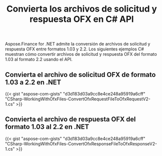 ﻿---
title: Convierta los archivos de solicitud y respuesta OFX en C# API
linktitle: Convertir OFX Archivos de solicitud y respuesta
type: docs
weight: 20
url: /es/net/convert-ofx-request-and-response-files/
keywords: Convert OFX File, OFX C# API, Convert OFX, Convert OFX Request, Convert OFX Response, Convert OFX Request C#, C# Convert OFX Response
description: Convierta el archivo de solicitud OFX del formato 1.03 al 2.2 en .NET. Convierta el archivo de respuesta OFX del formato 1.03 al 2.2 en .NET.
---
Aspose.Finance for .NET admite la conversión de archivos de solicitud y respuesta OFX entre formatos 1.03 y 2.2. Los siguientes ejemplos C# muestran cómo convertir archivos de solicitud y respuesta OFX del formato 1.03 al formato 2.2 usando el API.
## **Convierta el archivo de solicitud OFX de formato 1.03 a 2.2 en .NET**
{{< gist "aspose-com-gists" "d3d183d03a9cc8e4ce248a95919a6cff" "CSharp-WorkingWithOfxFiles-ConvertOfxRequestFileToOfxRequestV2-1.cs" >}}
## **Convierta el archivo de respuesta OFX del formato 1.03 al 2.2 en .NET**
{{< gist "aspose-com-gists" "d3d183d03a9cc8e4ce248a95919a6cff" "CSharp-WorkingWithOfxFiles-ConvertOfxResponseFileToOfxResponseV2-1.cs" >}}
